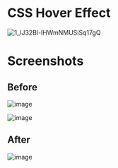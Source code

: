 # CSS Hover Effect

![1_lJ32Bl-lHWmNMUSiSq17gQ](https://user-images.githubusercontent.com/72864817/171863780-16f7afb7-32a5-4547-a427-23c8a8ed0524.png)

# Screenshots

## Before

![image](https://user-images.githubusercontent.com/72864817/172044819-7aa019bf-6610-4f8c-b0f7-ff987c9a9063.png)

![image](https://user-images.githubusercontent.com/72864817/172044799-f85013c3-c0a3-4a96-8e81-e9ae2ea58cea.png)

## After

![image](https://user-images.githubusercontent.com/72864817/172044853-778f1d4e-48cf-489f-be10-f73d48f52817.png)

